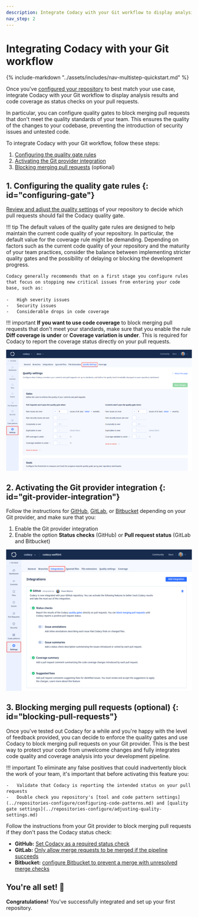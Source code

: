 ```yaml
---
description: Integrate Codacy with your Git workflow to display analysis results and code coverage as status checks on your pull requests and optionally block merging pull requests.
nav_step: 2
---
```


# Integrating Codacy with your Git workflow

{% include-markdown "../assets/includes/nav-multistep-quickstart.md" %}

Once you've [configured your repository](configuring-your-repository.md) to best match your use case, integrate Codacy with your Git workflow to display analysis results and code coverage as status checks on your pull requests.

In particular, you can configure quality gates to block merging pull requests that don't meet the quality standards of your team. This ensures the quality of the changes to your codebase, preventing the introduction of security issues and untested code.

To integrate Codacy with your Git workflow, follow these steps:

1.  [Configuring the quality gate rules](#configuring-gate)
1.  [Activating the Git provider integration](#git-provider-integration)
1.  [Blocking merging pull requests](#blocking-pull-requests) (optional)

## 1. Configuring the quality gate rules {: id="configuring-gate"}

[Review and adjust the quality settings](../repositories-configure/adjusting-quality-settings.md) of your repository to decide which pull requests should fail the Codacy quality gate.

!!! tip
    The default values of the quality gate rules are designed to help maintain the current code quality of your repository. In particular, the default value for the coverage rule might be demanding. Depending on factors such as the current code quality of your repository and the maturity of your team practices, consider the balance between implementing stricter quality gates and the possibility of delaying or blocking the development progress.

    Codacy generally recommends that on a first stage you configure rules that focus on stopping new critical issues from entering your code base, such as:

    -   High severity issues
    -   Security issues
    -   Considerable drops in code coverage

!!! important
    **If you want to use code coverage** to block merging pull requests that don't meet your standards, make sure that you enable the rule **Diff coverage is under** or **Coverage variation is under**. This is required for Codacy to report the coverage status directly on your pull requests.

![Adjusting the quality settings](../repositories-configure/images/quality-settings.png)

## 2. Activating the Git provider integration {: id="git-provider-integration"}

Follow the instructions for [GitHub](../repositories-configure/integrations/github-integration.md#enabling), [GitLab](../repositories-configure/integrations/gitlab-integration.md#enabling), or [Bitbucket](../repositories-configure/integrations/bitbucket-integration.md#enabling) depending on your Git provider, and make sure that you:

1.  Enable the Git provider integration
1.  Enable the option **Status checks** (GitHub) or **Pull request status** (GitLab and Bitbucket)

![Enabling your Git provider integration](../repositories-configure/integrations/images/github-integration.png)

## 3. Blocking merging pull requests (optional) {: id="blocking-pull-requests"}

Once you've tested out Codacy for a while and you're happy with the level of feedback provided, you can decide to enforce the quality gates and use Codacy to block merging pull requests on your Git provider. This is the best way to protect your code from unwelcome changes and fully integrates code quality and coverage analysis into your development pipeline.

!!! important
    To eliminate any false positives that could inadvertently block the work of your team, it's important that before activating this feature you:

    -   Validate that Codacy is reporting the intended status on your pull requests
    -   Double check you repository's [tool and code pattern settings](../repositories-configure/configuring-code-patterns.md) and [quality gate settings](../repositories-configure/adjusting-quality-settings.md)

Follow the instructions from your Git provider to block merging pull requests if they don't pass the Codacy status check:

-   **GitHub:** [Set Codacy as a required status check](https://docs.github.com/en/repositories/configuring-branches-and-merges-in-your-repository/defining-the-mergeability-of-pull-requests/managing-a-branch-protection-rule)
-   **GitLab:** [Only allow merge requests to be merged if the pipeline succeeds](https://docs.gitlab.com/ee/user/project/merge_requests/merge_when_pipeline_succeeds.html#only-allow-merge-requests-to-be-merged-if-the-pipeline-succeeds)
-   **Bitbucket:** [configure Bitbucket to prevent a merge with unresolved merge checks](https://support.atlassian.com/bitbucket-cloud/docs/suggest-or-require-checks-before-a-merge/)

## You're all set! 🎉

**Congratulations!** You've successfully integrated and set up your first repository.
